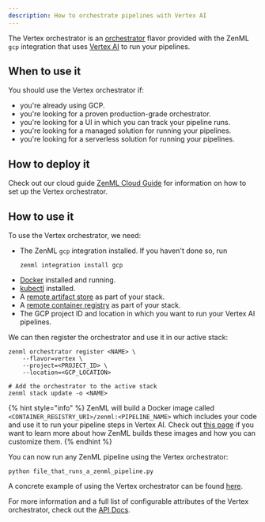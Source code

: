 ```yaml
---
description: How to orchestrate pipelines with Vertex AI
---
```


The Vertex orchestrator is an [orchestrator](./orchestrators.md) flavor provided
with the ZenML `gcp` integration that uses [Vertex AI](https://cloud.google.com/vertex-ai)
to run your pipelines.

## When to use it

You should use the Vertex orchestrator if:
* you're already using GCP.
* you're looking for a proven production-grade orchestrator.
* you're looking for a UI in which you can track your pipeline runs.
* you're looking for a managed solution for running your pipelines.
* you're looking for a serverless solution for running your pipelines.

## How to deploy it

Check out our cloud guide [ZenML Cloud Guide](../../popular-stack-guides/gcp/gcp.md)
for information on how to set up the Vertex orchestrator.

## How to use it

To use the Vertex orchestrator, we need:
* The ZenML `gcp` integration installed. If you haven't done so, run 
    ```shell
    zenml integration install gcp
    ```
* [Docker](https://www.docker.com) installed and running.
* [kubectl](https://kubernetes.io/docs/tasks/tools/#kubectl) installed.
* A [remote artifact store](../artifact-stores/artifact-stores.md) as part of 
your stack.
* A [remote container registry](../container-registries/container-registries.md) 
as part of your stack.
* The GCP project ID and location in which you want to run your Vertex 
AI pipelines.

We can then register the orchestrator and use it in our active stack:
```shell
zenml orchestrator register <NAME> \
    --flavor=vertex \
    --project=<PROJECT_ID> \
    --location=<GCP_LOCATION>

# Add the orchestrator to the active stack
zenml stack update -o <NAME>
```

{% hint style="info" %}
ZenML will build a Docker image called `<CONTAINER_REGISTRY_URI>/zenml:<PIPELINE_NAME>`
which includes your code and use it to run your pipeline steps in Vertex AI. 
Check out [this page](../../advanced-guide/practical/containerization.md)
if you want to learn more about how ZenML builds these images and
how you can customize them.
{% endhint %}

You can now run any ZenML pipeline using the Vertex orchestrator:
```shell
python file_that_runs_a_zenml_pipeline.py
```

A concrete example of using the Vertex orchestrator can be found 
[here](https://github.com/zenml-io/zenml/tree/main/examples/vertex_ai_orchestration).

For more information and a full list of configurable attributes of the Vertex 
orchestrator, check out the [API Docs](https://apidocs.zenml.io/latest/api_docs/integrations/#zenml.integrations.gcp.orchestrators.vertex_orchestrator.VertexOrchestrator).
